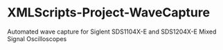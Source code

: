 # XMLScripts-Project-WaveCapture
Automated wave capture for Siglent SDS1104X-E and SDS1204X-E Mixed Signal Oscilloscopes
